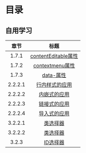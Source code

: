 <h1>目录</h1>

<h2>自用学习</h2>

|  章节   |                                             标题                                             |
| :-----: | :------------------------------------------------------------------------------------------: |
|  1.7.1  | [contentEditable属性](01%20HTML5基础/01.07%20HTML5全局属性/1.7.1%20contentEditable属性.html) |
|  1.7.2  |     [contextmenu属性](01%20HTML5基础/01.07%20HTML5全局属性/1.7.2%20contextmenu属性.html)     |
|  1.7.3  |           [data-属性](01%20HTML5基础/01.07%20HTML5全局属性/1.7.3%20data-属性.html)           |
| 2.2.2.1 |      [行内样式的应用](02%20CSS3基础/02.02%20CSS基本用法/2.2.2.1%20行内样式的应用.html)       |
| 2.2.2.2 |        [内嵌式的应用](02%20CSS3基础/02.02%20CSS基本用法/2.2.2.2%20内嵌式的应用.html)         |
| 2.2.2.3 |        [链接式的应用](02%20CSS3基础/02.02%20CSS基本用法/2.2.2.3%20链接式的应用.html)         |
| 2.2.2.4 |        [导入式的应用](02%20CSS3基础/02.02%20CSS基本用法/2.2.2.4%20导入式的应用.html)         |
| 3.2.2.1 |          [类选择器](03%20使用CSS3选择器/03.02%20基本选择器/3.2.2.1%20类选择器.html)          |
| 3.2.2.2 |          [类选择器](03%20使用CSS3选择器/03.02%20基本选择器/3.2.2.2%20类选择器.html)          |
|  3.2.3  |           [ID选择器](03%20使用CSS3选择器/03.02%20基本选择器/3.2.3%20ID选择器.html)           |
